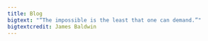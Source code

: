 ```yaml
---
title: Blog
bigtext: "“The impossible is the least that one can demand.”"
bigtextcredit: James Baldwin
---
```


